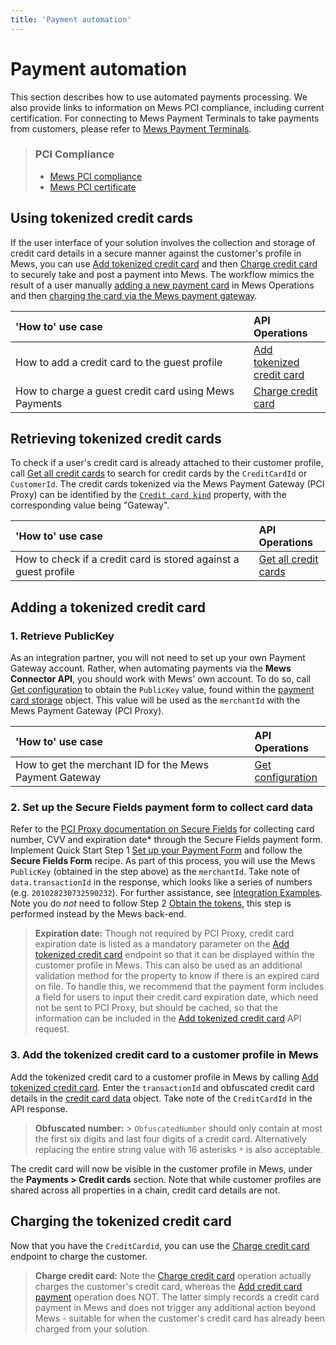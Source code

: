 ```yaml
---
title: 'Payment automation'
---
```


# Payment automation

This section describes how to use automated payments processing. We also provide links to information on Mews PCI compliance, including current certification. For connecting to Mews Payment Terminals to take payments from customers, please refer to [Mews Payment Terminals](../use-cases/mews-terminals).

> ### PCI Compliance
>
> - [Mews PCI compliance](https://help.mews.com/s/article/pci-compliance?language=en_US)
> - [Mews PCI certificate](https://www.mews.com/en/platform-documentation)

## Using tokenized credit cards

If the user interface of your solution involves the collection and storage of credit card details in a secure manner against the customer's profile in Mews, you can use [Add tokenized credit card](../operations/creditcards.md#add-tokenized-credit-card) and then [Charge credit card](../operations/creditcards.md#charge-credit-card) to securely take and post a payment into Mews.
The workflow mimics the result of a user manually [adding a new payment card](https://mews.force.com/s/article/add-a-new-payment-card?language=en_US) in Mews Operations and then [charging the card via the Mews payment gateway](https://help.mews.com/s/article/take-a-payment?language=en_US).

| <div style="width:350px">'How to' use case</div>      | API Operations                                                                      |
| :---------------------------------------------------- | :---------------------------------------------------------------------------------- |
| How to add a credit card to the guest profile         | [Add tokenized credit card](../operations/creditcards.md#add-tokenized-credit-card) |
| How to charge a guest credit card using Mews Payments | [Charge credit card](../operations/creditcards.md#charge-credit-card)               |

## Retrieving tokenized credit cards

To check if a user's credit card is already attached to their customer profile, call [Get all credit cards](../operations/creditcards.md#get-all-credit-cards) to search for credit cards by the `CreditCardId` or `CustomerId`. The credit cards tokenized via the Mews Payment Gateway (PCI Proxy) can be identified by the [`Credit card kind`](../operations/creditcards.md#credit-card-kind) property, with the corresponding value being "Gateway".

| <div style="width:350px">'How to' use case</div>                | API Operations                                                            |
| :-------------------------------------------------------------- | :------------------------------------------------------------------------ |
| How to check if a credit card is stored against a guest profile | [Get all credit cards](../operations/creditcards.md#get-all-credit-cards) |

## Adding a tokenized credit card

### 1. Retrieve PublicKey

As an integration partner, you will not need to set up your own Payment Gateway account. Rather, when automating payments via the **Mews Connector API**, you should work with Mews' own account. To do so, call [Get configuration](../operations/configuration.md#get-configuration) to obtain the `PublicKey` value, found within the [payment card storage](../operations/configuration.md#payment-card-storage) object. This value will be used as the `merchantId` with the Mews Payment Gateway (PCI Proxy).

| <div style="width:350px">'How to' use case</div>        | API Operations                                                        |
| :------------------------------------------------------ | :-------------------------------------------------------------------- |
| How to get the merchant ID for the Mews Payment Gateway | [Get configuration](../operations/configuration.md#get-configuration) |

### 2. Set up the Secure Fields payment form to collect card data

Refer to the [PCI Proxy documentation on Secure Fields](https://docs.pci-proxy.com/docs/secure-fields) for collecting card number, CVV and expiration date\* through the Secure Fields payment form.
Implement Quick Start Step 1 [Set up your Payment Form](https://docs.pci-proxy.com/docs/secure-fields-quick-start) and follow the **Secure Fields Form** recipe. As part of this process, you will use the Mews `PublicKey` (obtained in the step above) as the `merchantId`.
Take note of `data.transactionId` in the response, which looks like a series of numbers (e.g. `201028230732590232`).
For further assistance, see [Integration Examples](https://docs.pci-proxy.com/docs/secure-fields-examples).
Note you do _not_ need to follow Step 2 [Obtain the tokens](https://docs.pci-proxy.com/docs/secure-fields-quick-start), this step is performed instead by the Mews back-end.

> **Expiration date:**
> Though not required by PCI Proxy, credit card expiration date is listed as a mandatory parameter on the [Add tokenized credit card](../operations/creditcards.md#add-tokenized-credit-card) endpoint so that it can be displayed within the customer profile in Mews. This can also be used as an additional validation method for the property to know if there is an expired card on file.
> To handle this, we recommend that the payment form includes a field for users to input their credit card expiration date, which need not be sent to PCI Proxy, but should be cached, so that the information can be included in the [Add tokenized credit card](../operations/creditcards.md#add-tokenized-credit-card) API request.

### 3. Add the tokenized credit card to a customer profile in Mews

Add the tokenized credit card to a customer profile in Mews by calling [Add tokenized credit card](../operations/creditcards.md#add-tokenized-credit-card). Enter the `transactionId` and obfuscated credit card details in the [credit card data](../operations/creditcards.md#credit-card-data) object. Take note of the `CreditCardId` in the API response.

> **Obfuscated number:** > `ObfuscatedNumber` should only contain at most the first six digits and last four digits of a credit card. Alternatively replacing the entire string value with 16 asterisks `*` is also acceptable.

The credit card will now be visible in the customer profile in Mews, under the **Payments > Credit cards** section.
Note that while customer profiles are shared across all properties in a chain, credit card details are not.

## Charging the tokenized credit card

Now that you have the `CreditCardid`, you can use the [Charge credit card](../operations/creditcards.md#charge-credit-card) endpoint to charge the customer.

> **Charge credit card:**
> Note the [Charge credit card](../operations/creditcards.md#charge-credit-card) operation actually charges the customer's credit card, whereas the [Add credit card payment](../operations/payments.md#add-credit-card-payment) operation does NOT.
> The latter simply records a credit card payment in Mews and does not trigger any additional action beyond Mews - suitable for when the customer's credit card has already been charged from your solution.
